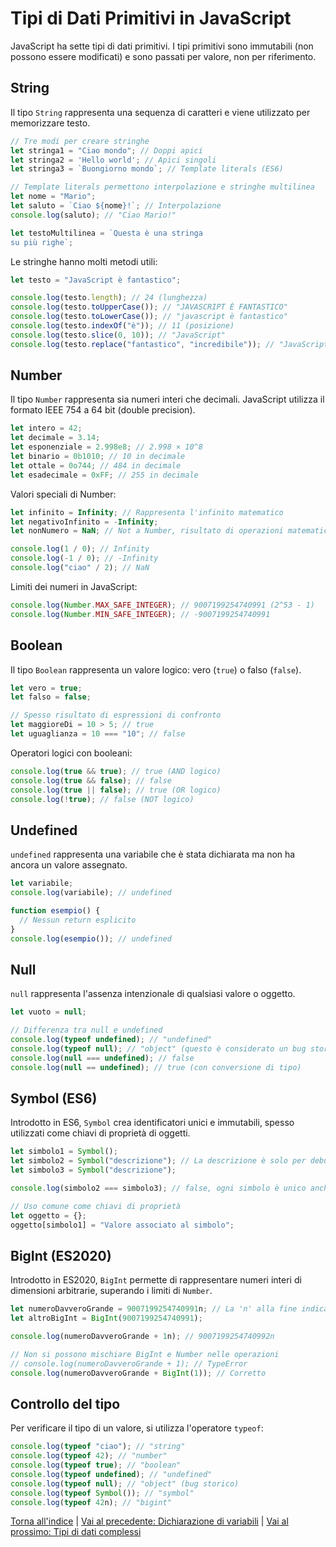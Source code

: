 # Tipi di Dati Primitivi in JavaScript

JavaScript ha sette tipi di dati primitivi. I tipi primitivi sono immutabili (non possono essere modificati) e sono passati per valore, non per riferimento.

## String

Il tipo `String` rappresenta una sequenza di caratteri e viene utilizzato per memorizzare testo.

```javascript
// Tre modi per creare stringhe
let stringa1 = "Ciao mondo"; // Doppi apici
let stringa2 = 'Hello world'; // Apici singoli
let stringa3 = `Buongiorno mondo`; // Template literals (ES6)

// Template literals permettono interpolazione e stringhe multilinea
let nome = "Mario";
let saluto = `Ciao ${nome}!`; // Interpolazione
console.log(saluto); // "Ciao Mario!"

let testoMultilinea = `Questa è una stringa
su più righe`;
```

Le stringhe hanno molti metodi utili:

```javascript
let testo = "JavaScript è fantastico";

console.log(testo.length); // 24 (lunghezza)
console.log(testo.toUpperCase()); // "JAVASCRIPT È FANTASTICO"
console.log(testo.toLowerCase()); // "javascript è fantastico"
console.log(testo.indexOf("è")); // 11 (posizione)
console.log(testo.slice(0, 10)); // "JavaScript"
console.log(testo.replace("fantastico", "incredibile")); // "JavaScript è incredibile"
```

## Number

Il tipo `Number` rappresenta sia numeri interi che decimali. JavaScript utilizza il formato IEEE 754 a 64 bit (double precision).

```javascript
let intero = 42;
let decimale = 3.14;
let esponenziale = 2.998e8; // 2.998 × 10^8
let binario = 0b1010; // 10 in decimale
let ottale = 0o744; // 484 in decimale
let esadecimale = 0xFF; // 255 in decimale
```

Valori speciali di Number:

```javascript
let infinito = Infinity; // Rappresenta l'infinito matematico
let negativoInfinito = -Infinity;
let nonNumero = NaN; // Not a Number, risultato di operazioni matematiche non valide

console.log(1 / 0); // Infinity
console.log(-1 / 0); // -Infinity
console.log("ciao" / 2); // NaN
```

Limiti dei numeri in JavaScript:

```javascript
console.log(Number.MAX_SAFE_INTEGER); // 9007199254740991 (2^53 - 1)
console.log(Number.MIN_SAFE_INTEGER); // -9007199254740991
```

## Boolean

Il tipo `Boolean` rappresenta un valore logico: vero (`true`) o falso (`false`).

```javascript
let vero = true;
let falso = false;

// Spesso risultato di espressioni di confronto
let maggioreDi = 10 > 5; // true
let uguaglianza = 10 === "10"; // false
```

Operatori logici con booleani:

```javascript
console.log(true && true); // true (AND logico)
console.log(true && false); // false
console.log(true || false); // true (OR logico)
console.log(!true); // false (NOT logico)
```

## Undefined

`undefined` rappresenta una variabile che è stata dichiarata ma non ha ancora un valore assegnato.

```javascript
let variabile;
console.log(variabile); // undefined

function esempio() {
  // Nessun return esplicito
}
console.log(esempio()); // undefined
```

## Null

`null` rappresenta l'assenza intenzionale di qualsiasi valore o oggetto.

```javascript
let vuoto = null;

// Differenza tra null e undefined
console.log(typeof undefined); // "undefined"
console.log(typeof null); // "object" (questo è considerato un bug storico di JavaScript)
console.log(null === undefined); // false
console.log(null == undefined); // true (con conversione di tipo)
```

## Symbol (ES6)

Introdotto in ES6, `Symbol` crea identificatori unici e immutabili, spesso utilizzati come chiavi di proprietà di oggetti.

```javascript
let simbolo1 = Symbol();
let simbolo2 = Symbol("descrizione"); // La descrizione è solo per debugging
let simbolo3 = Symbol("descrizione");

console.log(simbolo2 === simbolo3); // false, ogni simbolo è unico anche con la stessa descrizione

// Uso comune come chiavi di proprietà
let oggetto = {};
oggetto[simbolo1] = "Valore associato al simbolo";
```

## BigInt (ES2020)

Introdotto in ES2020, `BigInt` permette di rappresentare numeri interi di dimensioni arbitrarie, superando i limiti di `Number`.

```javascript
let numeroDavveroGrande = 9007199254740991n; // La 'n' alla fine indica un BigInt
let altroBigInt = BigInt(9007199254740991);

console.log(numeroDavveroGrande + 1n); // 9007199254740992n

// Non si possono mischiare BigInt e Number nelle operazioni
// console.log(numeroDavveroGrande + 1); // TypeError
console.log(numeroDavveroGrande + BigInt(1)); // Corretto
```

## Controllo del tipo

Per verificare il tipo di un valore, si utilizza l'operatore `typeof`:

```javascript
console.log(typeof "ciao"); // "string"
console.log(typeof 42); // "number"
console.log(typeof true); // "boolean"
console.log(typeof undefined); // "undefined"
console.log(typeof null); // "object" (bug storico)
console.log(typeof Symbol()); // "symbol"
console.log(typeof 42n); // "bigint"
```

[Torna all'indice](../README.md#indice-degli-argomenti-teorici) | [Vai al precedente: Dichiarazione di variabili](./01_Dichiarazione_Variabili.md) | [Vai al prossimo: Tipi di dati complessi](./03_Tipi_Complessi.md)